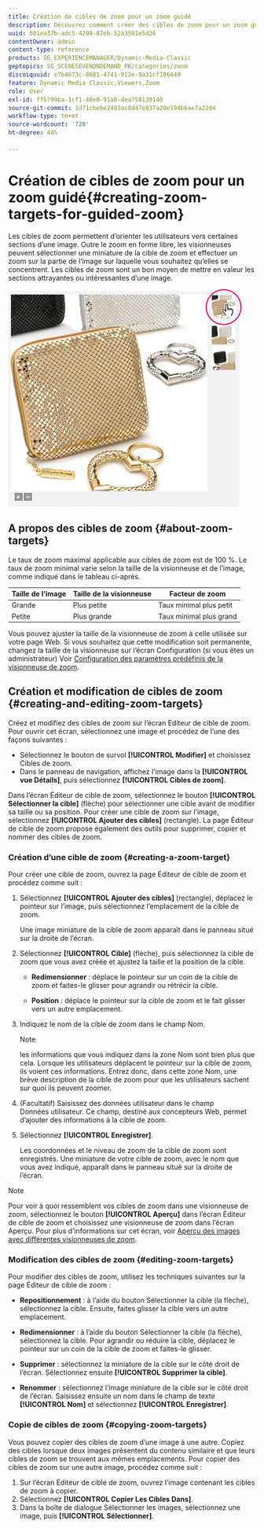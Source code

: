 ```yaml
---
title: Création de cibles de zoom pour un zoom guidé
description: Découvrez comment créer des cibles de zoom pour un zoom guidé dans Adobe Dynamic Media Classic.
uuid: 501ea37b-adc5-4290-87eb-52a3501e5d26
contentOwner: admin
content-type: reference
products: SG_EXPERIENCEMANAGER/Dynamic-Media-Classic
geptopics: SG_SCENESEVENONDEMAND_PK/categories/zoom
discoiquuid: e7b4673c-8681-4741-912e-9a31cf106449
feature: Dynamic Media Classic,Viewers,Zoom
role: User
exl-id: ffb799ba-1cf1-48e0-91a8-dea758139140
source-git-commit: 1d71cbe6e2493ac8d47e837a20e194b6ae7a22d4
workflow-type: tm+mt
source-wordcount: '728'
ht-degree: 44%

---
```


# Création de cibles de zoom pour un zoom guidé{#creating-zoom-targets-for-guided-zoom}

Les cibles de zoom permettent d’orienter les utilisateurs vers certaines sections d’une image. Outre le zoom en forme libre, les visionneuses peuvent sélectionner une miniature de la cible de zoom et effectuer un zoom sur la partie de l’image sur laquelle vous souhaitez qu’elles se concentrent. Les cibles de zoom sont un bon moyen de mettre en valeur les sections attrayantes ou intéressantes d’une image.

![Création de cibles de zoom pour un zoom guidé](/help/assets/zo_guided_zoom.png)

## A propos des cibles de zoom {#about-zoom-targets}

Le taux de zoom maximal applicable aux cibles de zoom est de 100 %. Le taux de zoom minimal varie selon la taille de la visionneuse et de l’image, comme indiqué dans le tableau ci-après.

| Taille de l’image | Taille de la visionneuse | Facteur de zoom |
| --- | --- | --- |
| Grande | Plus petite | Taux minimal plus petit |
| Petite | Plus grande | Taux minimal plus grand |

Vous pouvez ajuster la taille de la visionneuse de zoom à celle utilisée sur votre page Web. Si vous souhaitez que cette modification soit permanente, changez la taille de la visionneuse sur l’écran Configuration (si vous êtes un administrateur) Voir [Configuration des paramètres prédéfinis de la visionneuse de zoom](setting-zoom-viewer-presets.md#setting_up_zoom_viewer_presets).

## Création et modification de cibles de zoom {#creating-and-editing-zoom-targets}

Créez et modifiez des cibles de zoom sur l’écran Editeur de cible de zoom. Pour ouvrir cet écran, sélectionnez une image et procédez de l’une des façons suivantes :

* Sélectionnez le bouton de survol **[!UICONTROL Modifier]** et choisissez Cibles de zoom.
* Dans le panneau de navigation, affichez l’image dans la **[!UICONTROL vue Détails]**, puis sélectionnez **[!UICONTROL Cibles de zoom]**.

Dans l’écran Éditeur de cible de zoom, sélectionnez le bouton **[!UICONTROL Sélectionner la cible]** (flèche) pour sélectionner une cible avant de modifier sa taille ou sa position. Pour créer une cible de zoom sur l’image, sélectionnez **[!UICONTROL Ajouter des cibles]** (rectangle). La page Éditeur de cible de zoom propose également des outils pour supprimer, copier et nommer des cibles de zoom.

### Création d’une cible de zoom {#creating-a-zoom-target}

Pour créer une cible de zoom, ouvrez la page Éditeur de cible de zoom et procédez comme suit :

1. Sélectionnez **[!UICONTROL Ajouter des cibles]** (rectangle), déplacez le pointeur sur l’image, puis sélectionnez l’emplacement de la cible de zoom.

   Une image miniature de la cible de zoom apparaît dans le panneau situé sur la droite de l’écran.

1. Sélectionnez **[!UICONTROL Cible]** (flèche), puis sélectionnez la cible de zoom que vous avez créée et ajustez la taille et la position de la cible.

   * **Redimensionner**  : déplace le pointeur sur un coin de la cible de zoom et faites-le glisser pour agrandir ou rétrécir la cible.

   * **Position**  : déplace le pointeur sur la cible de zoom et le fait glisser vers un autre emplacement.

1. Indiquez le nom de la cible de zoom dans le champ Nom. 

   >[!NOTE]
   >
   >les informations que vous indiquez dans la zone Nom sont bien plus que cela. Lorsque les utilisateurs déplacent le pointeur sur la cible de zoom, ils voient ces informations. Entrez donc, dans cette zone Nom, une brève description de la cible de zoom pour que les utilisateurs sachent sur quoi ils peuvent zoomer.

1. (Facultatif) Saisissez des données utilisateur dans le champ Données utilisateur. Ce champ, destiné aux concepteurs Web, permet d’ajouter des informations à la cible de zoom.
1. Sélectionnez **[!UICONTROL Enregistrer]**.

   Les coordonnées et le niveau de zoom de la cible de zoom sont enregistrés. Une miniature de votre cible de zoom, avec le nom que vous avez indiqué, apparaît dans le panneau situé sur la droite de l’écran.

>[!NOTE]
>
>Pour voir à quoi ressemblent vos cibles de zoom dans une visionneuse de zoom, sélectionnez le bouton **[!UICONTROL Aperçu]** dans l’écran Éditeur de cible de zoom et choisissez une visionneuse de zoom dans l’écran Aperçu. Pour plus d’informations sur cet écran, voir [Aperçu des images avec différentes visionneuses de zoom](previewing-image-assets-different-zoom.md#previewing_image_assets_with_different_zoom_viewers).

### Modification des cibles de zoom {#editing-zoom-targets}

Pour modifier des cibles de zoom, utilisez les techniques suivantes sur la page Éditeur de cible de zoom :

* **Repositionnement**  : à l’aide du bouton Sélectionner la cible (la flèche), sélectionnez la cible. Ensuite, faites glisser la cible vers un autre emplacement.

* **Redimensionner**  : à l’aide du bouton Sélectionner la cible (la flèche), sélectionnez la cible. Pour agrandir ou réduire la cible, déplacez le pointeur sur un coin de la cible de zoom et faites-le glisser.

* **Supprimer**  : sélectionnez la miniature de la cible sur le côté droit de l’écran. Sélectionnez ensuite **[!UICONTROL Supprimer la cible]**.

* **Renommer**  : sélectionnez l’image miniature de la cible sur le côté droit de l’écran. Saisissez ensuite un nom dans le champ de texte **[!UICONTROL Nom]** et sélectionnez **[!UICONTROL Enregistrer]**.

### Copie de cibles de zoom {#copying-zoom-targets}

Vous pouvez copier des cibles de zoom d’une image à une autre. Copiez des cibles lorsque deux images présentent du contenu similaire et que leurs cibles de zoom se trouvent aux mêmes emplacements. Pour copier des cibles de zoom sur une autre image, procédez comme suit :

1. Sur l’écran Editeur de cible de zoom, ouvrez l’image contenant les cibles de zoom à copier.
1. Sélectionnez **[!UICONTROL Copier Les Cibles Dans]**.
1. Dans la boîte de dialogue Sélectionner les images, sélectionnez une image, puis **[!UICONTROL Sélectionner]**.
